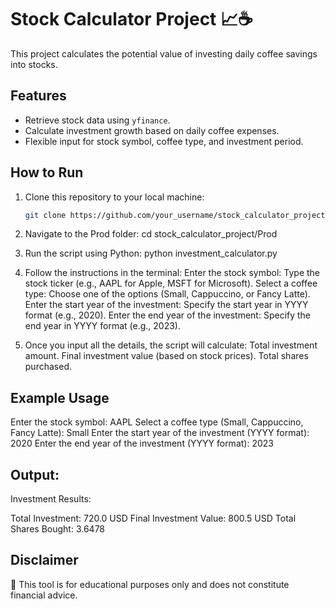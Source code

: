 # Stock Calculator Project 📈☕

This project calculates the potential value of investing daily coffee savings into stocks.

## Features

- Retrieve stock data using `yfinance`.
- Calculate investment growth based on daily coffee expenses.
- Flexible input for stock symbol, coffee type, and investment period.

## How to Run

1. Clone this repository to your local machine:

   ```bash
   git clone https://github.com/your_username/stock_calculator_project.git

   ```

2. Navigate to the Prod folder:
   cd stock_calculator_project/Prod

3. Run the script using Python:
   python investment_calculator.py

4. Follow the instructions in the terminal:
   Enter the stock symbol: Type the stock ticker (e.g., AAPL for Apple, MSFT for Microsoft).
   Select a coffee type: Choose one of the options (Small, Cappuccino, or Fancy Latte).
   Enter the start year of the investment: Specify the start year in YYYY format (e.g., 2020).
   Enter the end year of the investment: Specify the end year in YYYY format (e.g., 2023).

5. Once you input all the details, the script will calculate:
   Total investment amount.
   Final investment value (based on stock prices).
   Total shares purchased.

## Example Usage

Enter the stock symbol: AAPL
Select a coffee type (Small, Cappuccino, Fancy Latte): Small
Enter the start year of the investment (YYYY format): 2020
Enter the end year of the investment (YYYY format): 2023

## Output:

Investment Results:

Total Investment: 720.0 USD
Final Investment Value: 800.5 USD
Total Shares Bought: 3.6478

## Disclaimer

🚨 This tool is for educational purposes only and does not constitute financial advice.

